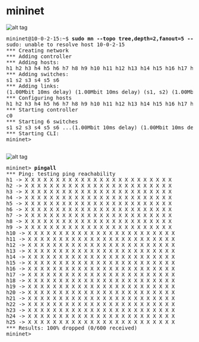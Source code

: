 # mininet

![alt tag](https://github.com/syaifulahdan/mininet/blob/master/image/_20160326_015804.png)

<pre>
mininet@10-0-2-15:~$ <b>sudo mn --topo tree,depth=2,fanout=5 --controller=remote,ip=10.0.2.15,port=6633 --switch ovsk,protocols=openflow13, --link tc,bw=1,delay=10ms</b>
sudo: unable to resolve host 10-0-2-15
*** Creating network
*** Adding controller
*** Adding hosts:
h1 h2 h3 h4 h5 h6 h7 h8 h9 h10 h11 h12 h13 h14 h15 h16 h17 h18 h19 h20 h21 h22 h23 h24 h25 
*** Adding switches:
s1 s2 s3 s4 s5 s6 
*** Adding links:
(1.00Mbit 10ms delay) (1.00Mbit 10ms delay) (s1, s2) (1.00Mbit 10ms delay) (1.00Mbit 10ms delay) (s1, s3) (1.00Mbit 10ms delay) (1.00Mbit 10ms delay) (s1, s4) (1.00Mbit 10ms delay) (1.00Mbit 10ms delay) (s1, s5) (1.00Mbit 10ms delay) (1.00Mbit 10ms delay) (s1, s6) (1.00Mbit 10ms delay) (1.00Mbit 10ms delay) (s2, h1) (1.00Mbit 10ms delay) (1.00Mbit 10ms delay) (s2, h2) (1.00Mbit 10ms delay) (1.00Mbit 10ms delay) (s2, h3) (1.00Mbit 10ms delay) (1.00Mbit 10ms delay) (s2, h4) (1.00Mbit 10ms delay) (1.00Mbit 10ms delay) (s2, h5) (1.00Mbit 10ms delay) (1.00Mbit 10ms delay) (s3, h6) (1.00Mbit 10ms delay) (1.00Mbit 10ms delay) (s3, h7) (1.00Mbit 10ms delay) (1.00Mbit 10ms delay) (s3, h8) (1.00Mbit 10ms delay) (1.00Mbit 10ms delay) (s3, h9) (1.00Mbit 10ms delay) (1.00Mbit 10ms delay) (s3, h10) (1.00Mbit 10ms delay) (1.00Mbit 10ms delay) (s4, h11) (1.00Mbit 10ms delay) (1.00Mbit 10ms delay) (s4, h12) (1.00Mbit 10ms delay) (1.00Mbit 10ms delay) (s4, h13) (1.00Mbit 10ms delay) (1.00Mbit 10ms delay) (s4, h14) (1.00Mbit 10ms delay) (1.00Mbit 10ms delay) (s4, h15) (1.00Mbit 10ms delay) (1.00Mbit 10ms delay) (s5, h16) (1.00Mbit 10ms delay) (1.00Mbit 10ms delay) (s5, h17) (1.00Mbit 10ms delay) (1.00Mbit 10ms delay) (s5, h18) (1.00Mbit 10ms delay) (1.00Mbit 10ms delay) (s5, h19) (1.00Mbit 10ms delay) (1.00Mbit 10ms delay) (s5, h20) (1.00Mbit 10ms delay) (1.00Mbit 10ms delay) (s6, h21) (1.00Mbit 10ms delay) (1.00Mbit 10ms delay) (s6, h22) (1.00Mbit 10ms delay) (1.00Mbit 10ms delay) (s6, h23) (1.00Mbit 10ms delay) (1.00Mbit 10ms delay) (s6, h24) (1.00Mbit 10ms delay) (1.00Mbit 10ms delay) (s6, h25) 
*** Configuring hosts
h1 h2 h3 h4 h5 h6 h7 h8 h9 h10 h11 h12 h13 h14 h15 h16 h17 h18 h19 h20 h21 h22 h23 h24 h25 
*** Starting controller
c0 
*** Starting 6 switches
s1 s2 s3 s4 s5 s6 ...(1.00Mbit 10ms delay) (1.00Mbit 10ms delay) (1.00Mbit 10ms delay) (1.00Mbit 10ms delay) (1.00Mbit 10ms delay) (1.00Mbit 10ms delay) (1.00Mbit 10ms delay) (1.00Mbit 10ms delay) (1.00Mbit 10ms delay) (1.00Mbit 10ms delay) (1.00Mbit 10ms delay) (1.00Mbit 10ms delay) (1.00Mbit 10ms delay) (1.00Mbit 10ms delay) (1.00Mbit 10ms delay) (1.00Mbit 10ms delay) (1.00Mbit 10ms delay) (1.00Mbit 10ms delay) (1.00Mbit 10ms delay) (1.00Mbit 10ms delay) (1.00Mbit 10ms delay) (1.00Mbit 10ms delay) (1.00Mbit 10ms delay) (1.00Mbit 10ms delay) (1.00Mbit 10ms delay) (1.00Mbit 10ms delay) (1.00Mbit 10ms delay) (1.00Mbit 10ms delay) (1.00Mbit 10ms delay) (1.00Mbit 10ms delay) (1.00Mbit 10ms delay) (1.00Mbit 10ms delay) (1.00Mbit 10ms delay) (1.00Mbit 10ms delay) (1.00Mbit 10ms delay) 
*** Starting CLI:
mininet> 

</pre>
![alt tag](https://github.com/syaifulahdan/mininet/blob/master/Screenshot%20from%202016-03-26%2000:12:05.png)

<pre>
mininet> <b>pingall</b>
*** Ping: testing ping reachability
h1 -> X X X X X X X X X X X X X X X X X X X X X X X X 
h2 -> X X X X X X X X X X X X X X X X X X X X X X X X 
h3 -> X X X X X X X X X X X X X X X X X X X X X X X X 
h4 -> X X X X X X X X X X X X X X X X X X X X X X X X 
h5 -> X X X X X X X X X X X X X X X X X X X X X X X X 
h6 -> X X X X X X X X X X X X X X X X X X X X X X X X 
h7 -> X X X X X X X X X X X X X X X X X X X X X X X X 
h8 -> X X X X X X X X X X X X X X X X X X X X X X X X 
h9 -> X X X X X X X X X X X X X X X X X X X X X X X X 
h10 -> X X X X X X X X X X X X X X X X X X X X X X X X 
h11 -> X X X X X X X X X X X X X X X X X X X X X X X X 
h12 -> X X X X X X X X X X X X X X X X X X X X X X X X 
h13 -> X X X X X X X X X X X X X X X X X X X X X X X X 
h14 -> X X X X X X X X X X X X X X X X X X X X X X X X 
h15 -> X X X X X X X X X X X X X X X X X X X X X X X X 
h16 -> X X X X X X X X X X X X X X X X X X X X X X X X 
h17 -> X X X X X X X X X X X X X X X X X X X X X X X X 
h18 -> X X X X X X X X X X X X X X X X X X X X X X X X 
h19 -> X X X X X X X X X X X X X X X X X X X X X X X X 
h20 -> X X X X X X X X X X X X X X X X X X X X X X X X 
h21 -> X X X X X X X X X X X X X X X X X X X X X X X X 
h22 -> X X X X X X X X X X X X X X X X X X X X X X X X 
h23 -> X X X X X X X X X X X X X X X X X X X X X X X X 
h24 -> X X X X X X X X X X X X X X X X X X X X X X X X 
h25 -> X X X X X X X X X X X X X X X X X X X X X X X X 
*** Results: 100% dropped (0/600 received)
mininet> 

</pre>

